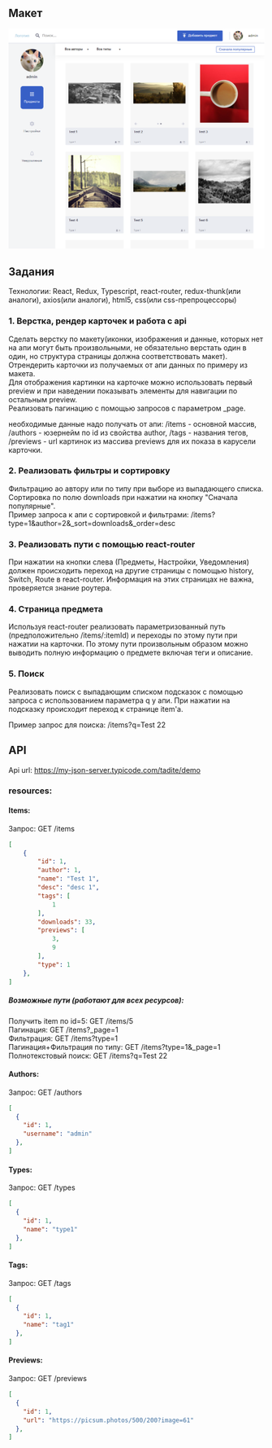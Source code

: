 ## Макет
![Макет](https://raw.githubusercontent.com/tadite/demo/master/test-project4.png)


## Задания  
Технологии: React, Redux, Typescript, react-router, redux-thunk(или аналоги), axios(или аналоги), html5, css(или css-препроцессоры) 
### 1. Верстка, рендер карточек и работа с api    
Сделать верстку по макету(иконки, изображения и данные, которых нет на апи могут быть произвольными, не обязательно верстать один в один, но структура страницы должна соответствовать макет).  
Отрендерить карточки из получаемых от апи данных по примеру из макета.  
Для отображения картинки на карточке можно использовать первый preview и при наведении показывать элементы для навигации по остальным preview.  
Реализовать пагинацию с помощью запросов с параметром _page.   

необходимые данные надо получать от апи: /items - основной массив, /authors - юзернейм по id из свойства author, /tags - названия тегов, /previews - url картинок из массива previews для их показа в карусели карточки.  

### 2. Реализовать фильтры и сортировку  
Фильтрацию ао автору или по типу при выборе из выпадающего списка.  
Сортировка по полю downloads при нажатии на кнопку "Сначала популярные".   
Пример запроса к апи с сортировкой и фильтрами: /items?type=1&author=2&_sort=downloads&_order=desc  

### 3. Реализовать пути с помощью react-router  
При нажатии на кнопки слева (Предметы, Настройки, Уведомления) должен происходить переход на другие страницы с помощью history, Switch, Route в react-router. Информация на этих страницах не важна, проверяется знание роутера.

### 4. Страница предмета  
Используя react-router реализовать параметризованный путь (предположительно /items/:itemId) и переходы по этому пути при нажатии на карточки. По этому пути произвольным образом можно выводить полную информацию о предмете включая теги и описание.

### 5. Поиск  
Реализовать поиск с выпадающим списком подсказок с помощью запроса с использованием параметра q у апи. При нажатии на подсказку происходит переход к странице item'а.  

Пример запрос для поиска: /items?q=Test 22

## API
Api url: https://my-json-server.typicode.com/tadite/demo
### resources:
#### Items:  
Запрос: GET /items  
```json
[
    {
        "id": 1,
        "author": 1,
        "name": "Test 1",
        "desc": "desc 1",
        "tags": [
            1
        ],
        "downloads": 33,
        "previews": [
            3,
            9
        ],
        "type": 1
    },
]
```  
##### Возможные пути (работают для всех ресурсов):  
Получить item по id=5: GET /items/5  
Пагинация: GET /items?_page=1  
Фильтрация: GET /items?type=1  
Пагинация+Фильтрация по типу: GET /items?type=1&_page=1  
Полнотекстовый поиск: GET /items?q=Test 22

#### Authors:  
Запрос: GET /authors  
```json
[
  {
    "id": 1,
    "username": "admin"
  },
]
```    

#### Types:  
Запрос: GET /types  
```json
[
  {
    "id": 1,
    "name": "type1"
  },
]
```  

#### Tags:  
Запрос: GET /tags  
```json
[
  {
    "id": 1,
    "name": "tag1"
  },
]
```  

#### Previews:  
Запрос: GET /previews  
```json
[
  {
    "id": 1,
    "url": "https://picsum.photos/500/200?image=61"
  },
]
```  
